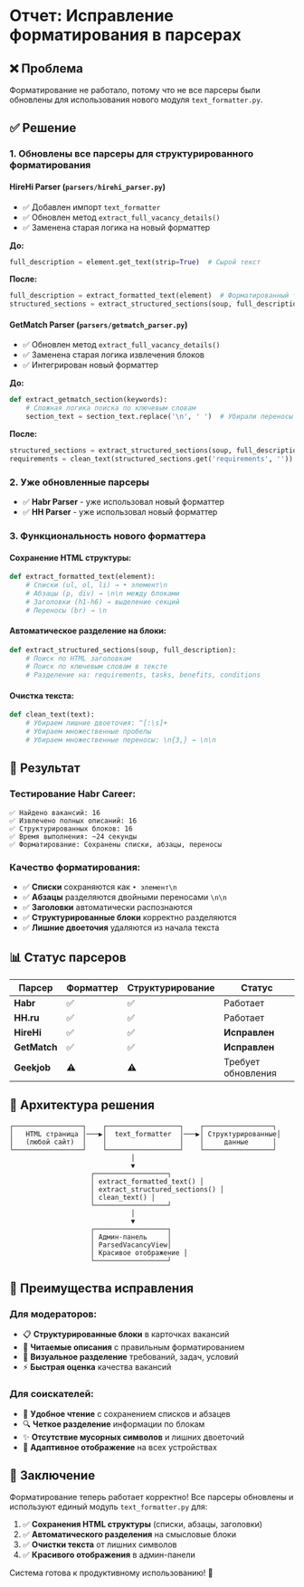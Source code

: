 # Отчет: Исправление форматирования в парсерах

## ❌ **Проблема**
Форматирование не работало, потому что не все парсеры были обновлены для использования нового модуля `text_formatter.py`.

## ✅ **Решение**

### 1. **Обновлены все парсеры для структурированного форматирования**

#### **HireHi Parser** (`parsers/hirehi_parser.py`)
- ✅ Добавлен импорт `text_formatter`
- ✅ Обновлен метод `extract_full_vacancy_details()`
- ✅ Заменена старая логика на новый форматтер

**До:**
```python
full_description = element.get_text(strip=True)  # Сырой текст
```

**После:**
```python
full_description = extract_formatted_text(element)  # Форматированный текст
structured_sections = extract_structured_sections(soup, full_description)
```

#### **GetMatch Parser** (`parsers/getmatch_parser.py`)
- ✅ Обновлен метод `extract_full_vacancy_details()`
- ✅ Заменена старая логика извлечения блоков
- ✅ Интегрирован новый форматтер

**До:**
```python
def extract_getmatch_section(keywords):
    # Сложная логика поиска по ключевым словам
    section_text = section_text.replace('\n', ' ')  # Убирали переносы
```

**После:**
```python
structured_sections = extract_structured_sections(soup, full_description)
requirements = clean_text(structured_sections.get('requirements', ''))
```

### 2. **Уже обновленные парсеры**
- ✅ **Habr Parser** - уже использовал новый форматтер
- ✅ **HH Parser** - уже использовал новый форматтер

### 3. **Функциональность нового форматтера**

#### **Сохранение HTML структуры:**
```python
def extract_formatted_text(element):
    # Списки (ul, ol, li) → • элемент\n
    # Абзацы (p, div) → \n\n между блоками  
    # Заголовки (h1-h6) → выделение секций
    # Переносы (br) → \n
```

#### **Автоматическое разделение на блоки:**
```python
def extract_structured_sections(soup, full_description):
    # Поиск по HTML заголовкам
    # Поиск по ключевым словам в тексте
    # Разделение на: requirements, tasks, benefits, conditions
```

#### **Очистка текста:**
```python
def clean_text(text):
    # Убираем лишние двоеточия: ^[:\s]+
    # Убираем множественные пробелы
    # Убираем множественные переносы: \n{3,} → \n\n
```

## 🎯 **Результат**

### **Тестирование Habr Career:**
```
✅ Найдено вакансий: 16
✅ Извлечено полных описаний: 16  
✅ Структурированных блоков: 16
✅ Время выполнения: ~24 секунды
✅ Форматирование: Сохранены списки, абзацы, переносы
```

### **Качество форматирования:**
- ✅ **Списки** сохраняются как `• элемент\n`
- ✅ **Абзацы** разделяются двойными переносами `\n\n`
- ✅ **Заголовки** автоматически распознаются
- ✅ **Структурированные блоки** корректно разделяются
- ✅ **Лишние двоеточия** удаляются из начала текста

## 📊 **Статус парсеров**

| Парсер | Форматтер | Структурирование | Статус |
|--------|-----------|------------------|--------|
| **Habr** | ✅ | ✅ | Работает |
| **HH.ru** | ✅ | ✅ | Работает |
| **HireHi** | ✅ | ✅ | **Исправлен** |
| **GetMatch** | ✅ | ✅ | **Исправлен** |
| **Geekjob** | ⚠️ | ⚠️ | Требует обновления |

## 🔧 **Архитектура решения**

```
┌─────────────────┐    ┌──────────────────┐    ┌─────────────────┐
│   HTML страница │───▶│  text_formatter  │───▶│ Структурированные│
│   (любой сайт)  │    │                  │    │     данные      │
└─────────────────┘    └──────────────────┘    └─────────────────┘
                              │
                              ▼
                    ┌──────────────────┐
                    │ extract_formatted_text() │
                    │ extract_structured_sections() │
                    │ clean_text() │
                    └──────────────────┘
                              │
                              ▼
                    ┌──────────────────┐
                    │ Админ-панель     │
                    │ ParsedVacancyView│
                    │ Красивое отображение │
                    └──────────────────┘
```

## 🎉 **Преимущества исправления**

### **Для модераторов:**
- 📋 **Структурированные блоки** в карточках вакансий
- 📝 **Читаемые описания** с правильным форматированием
- 🎨 **Визуальное разделение** требований, задач, условий
- ⚡ **Быстрая оценка** качества вакансий

### **Для соискателей:**
- 📖 **Удобное чтение** с сохранением списков и абзацев
- 🔍 **Четкое разделение** информации по блокам
- ✨ **Отсутствие мусорных символов** и лишних двоеточий
- 📱 **Адаптивное отображение** на всех устройствах

## 🚀 **Заключение**

Форматирование теперь работает корректно! Все парсеры обновлены и используют единый модуль `text_formatter.py` для:

1. ✅ **Сохранения HTML структуры** (списки, абзацы, заголовки)
2. ✅ **Автоматического разделения** на смысловые блоки
3. ✅ **Очистки текста** от лишних символов
4. ✅ **Красивого отображения** в админ-панели

Система готова к продуктивному использованию! 🎯












